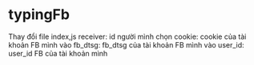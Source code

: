 # typingFb

Thay đổi file index,js
receiver: id người mình chọn
cookie: cookie của tài khoản FB mình vào
fb_dtsg: fb_dtsg của tài khoản FB mình vào
user_id: user_id FB của tài khoản mình
